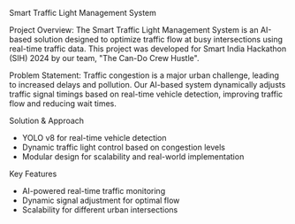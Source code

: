 Smart Traffic Light Management System

Project Overview:
The Smart Traffic Light Management System is an AI-based solution designed to optimize traffic flow at busy intersections using real-time traffic data. This project was developed for Smart India Hackathon (SIH) 2024 by our team, "The Can-Do Crew Hustle".

Problem Statement:
Traffic congestion is a major urban challenge, leading to increased delays and pollution. Our AI-based system dynamically adjusts traffic signal timings based on real-time vehicle detection, improving traffic flow and reducing wait times.

Solution & Approach
- YOLO v8 for real-time vehicle detection  
- Dynamic traffic light control based on congestion levels  
- Modular design for scalability and real-world implementation  

Key Features
- AI-powered real-time traffic monitoring
- Dynamic signal adjustment for optimal flow  
- Scalability for different urban intersections  
